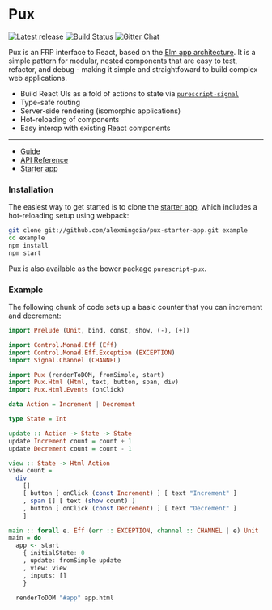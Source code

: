 # Pux

[![Latest release](https://img.shields.io/bower/v/purescript-pux.svg)](https://github.com/alexmingoia/purescript-pux/releases)
[![Build Status](https://travis-ci.org/alexmingoia/purescript-pux.svg?branch=master)](https://travis-ci.org/alexmingoia/purescript-pux)
[![Gitter Chat](https://img.shields.io/gitter/room/gitterHQ/gitter.svg)](https://gitter.im/alexmingoia/purescript-pux)

Pux is an FRP interface to React, based on the [Elm app
architecture](https://github.com/evancz/elm-architecture-tutorial). It is a
simple pattern for modular, nested components that are easy to test, refactor,
and debug - making it simple and straightfoward to build complex web
applications.

- Build React UIs as a fold of actions to state via
  [`purescript-signal`](https://github.com/bodil/purescript-signal/)
- Type-safe routing
- Server-side rendering (isomorphic applications)
- Hot-reloading of components
- Easy interop with existing React components

---

- [Guide](http://alexmingoia.github.io/purescript-pux)
- [API Reference](http://alexmingoia.github.io/purescript-pux/docs/API/Pux.html)
- [Starter app](https://github.com/alexmingoia/pux-starter-app)

### Installation

The easiest way to get started is to clone the
[starter app](http://github.com/alexmingoia/pux-starter-app),
which includes a hot-reloading setup using webpack:

```sh
git clone git://github.com/alexmingoia/pux-starter-app.git example
cd example
npm install
npm start
```

Pux is also available as the bower package `purescript-pux`.

### Example

The following chunk of code sets up a basic counter that you can increment and
decrement:

```purescript
import Prelude (Unit, bind, const, show, (-), (+))

import Control.Monad.Eff (Eff)
import Control.Monad.Eff.Exception (EXCEPTION)
import Signal.Channel (CHANNEL)

import Pux (renderToDOM, fromSimple, start)
import Pux.Html (Html, text, button, span, div)
import Pux.Html.Events (onClick)

data Action = Increment | Decrement

type State = Int

update :: Action -> State -> State
update Increment count = count + 1
update Decrement count = count - 1

view :: State -> Html Action
view count =
  div
    []
    [ button [ onClick (const Increment) ] [ text "Increment" ]
    , span [] [ text (show count) ]
    , button [ onClick (const Decrement) ] [ text "Decrement" ]
    ]

main :: forall e. Eff (err :: EXCEPTION, channel :: CHANNEL | e) Unit
main = do
  app <- start
    { initialState: 0
    , update: fromSimple update
    , view: view
    , inputs: []
    }

  renderToDOM "#app" app.html
```
